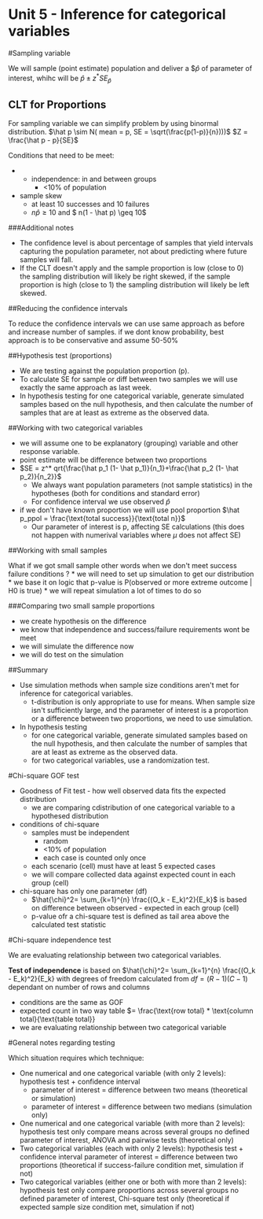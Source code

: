 # Unit 5 -  Inference for categorical variables

#Sampling variable

We will sample (point estimate) population and deliver a $$\hat p$ of parameter of interest, whihc will be $\hat p \pm z^*SE_{\hat p}$

## CLT for Proportions
 
For sampling variable we can simplify problem by using binormal distribution.
$\hat p \sim N( mean = p, SE = \sqrt(\frac{p(1-p)}{n})))$
$Z = \frac{\hat p - p}{SE}$


Conditions that need to be meet:

* * independence: in and between groups
	*  <10% of population
* sample skew
	* at least 10 successes and 10 failures
	* $n \hat p \geq 10$ and $ n(1 - \hat p) \geq 10$

###Additional notes

* The confidence level is about percentage of samples that yield intervals capturing the population parameter, not about predicting where future samples will fall. 
* If the CLT doesn't apply and the sample proportion is low (close to 0) the sampling distribution will likely be right skewed, if the sample proportion is high (close to 1) the sampling distribution will likely be left skewed.

##Reducing the confidence intervals

To reduce the confidence intervals we can use same approach as before and increase number of samples.
if we dont know probability, best approach is to be conservative and assume 50-50%

##Hypothesis test (proportions)

* We are testing against the population proportion (p).
* To calculate SE for sample or diff between two samples we will use exactly the same approach as last week.
* In hypothesis testing for one categorical variable, generate simulated samples based on the null hypothesis, and then calculate the number of samples that are at least as extreme as the observed data.


##Working with two categorical variables

* we will assume one to be explanatory (grouping) variable and other response variable.
* point estimate will be difference between two proportions
* $SE = z^* qrt{\frac{\hat p_1 (1- \hat p_1)}{n_1}+\frac{\hat p_2 (1- \hat p_2)}{n_2}}$
	* We always want population parameters (not sample statistics) in the hypotheses (both for conditions and standard error)
	* For confidence interval we use observed $\hat p$
* if we don't have known proportion we will use pool proportion $\hat p_ppol = \frac{\text{total success}}{\text{total n}}$
	* Our parameter of interest is p, affecting SE calculations (this does not happen with numerival variables where $\mu$ does not affect SE)

##Working with small samples

What if we got small sample other words when we don't meet success failure conditions ?
	* we will need to set up simulation to get our distribution
		* we base it on logic that p-value is P(observed or more extreme outcome | H0 is true)
		* we will repeat simulation a lot of times to do so

###Comparing two small sample proportions

* we create hypothesis on the difference
* we know that independence and success/failure requirements wont be meet
* we will simulate the difference now
* we will do test on the simulation

##Summary

* Use simulation methods when sample size conditions aren't met for inference for categorical variables.
	* t-distribution is only appropriate to use for means. When sample size isn't sufficiently large, and the parameter of interest is a proportion or a difference between two proportions, we need to use simulation.
* In hypothesis testing
	* for one categorical variable, generate simulated samples based on the null hypothesis, and then calculate the number of samples that are at least as extreme as the observed data.
	* for two categorical variables, use a randomization test.


#Chi-square GOF test

* Goodness of Fit test - how well observed data fits the expected distribution
	* we are comparing cdistribution of one categorical variable to a hypothesed distribution
* conditions of chi-square
	* samples must be independent
		* random
		* <10% of population
		* each case is counted only once
	* each scenario (cell) must have at least 5 expected cases
	* we will compare collected data against expected count in each group (cell)
* chi-square has only one parameter (df)
	* $\hat{\chi}^2= \sum_{k=1}^{n} \frac{(O_k - E_k)^2}{E_k}$ is based on difference between observed - expected in each group (cell)
	* p-value ofr a chi-square test is defined as tail area above the calculated test statistic


#Chi-square independence test 

We are evaluating relationship between two categorical variables.

**Test of independence** is based on $\hat{\chi}^2= \sum_{k=1}^{n} \frac{(O_k - E_k)^2}{E_k} with degrees of freedom calculated from $df = (R-1)(C-1)$ dependant on number of rows and columns
* conditions are the same as GOF
* expected count in two way table $= \frac{\text{row total} * \text{column total}{\text{table total}}
* we are evaluating relationship between two categorical variable

#General notes regarding testing

Which situation requires which technique:
* One numerical and one categorical variable (with only 2 levels): hypothesis test + confidence interval
	* parameter of interest = difference between two means (theoretical or simulation)
	* parameter of interest = difference between two medians (simulation only)
* One numerical and one categorical variable (with more than 2 levels): hypothesis test only compare means across several groups no defined parameter of interest, ANOVA and pairwise tests (theoretical only)
* Two categorical variables (each with only 2 levels): hypothesis test + confidence interval parameter of interest = difference between two proportions (theoretical if success-failure condition met, simulation if not)
* Two categorical variables (either one or both with more than 2 levels): hypothesis test only compare proportions across several groups no defined parameter of interest, Chi-square test only (theoretical if expected sample size condition met, simulation if not)